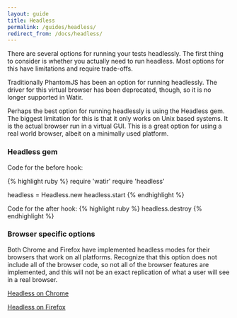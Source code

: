 ```yaml
---
layout: guide
title: Headless
permalink: /guides/headless/
redirect_from: /docs/headless/
---
```


There are several options for running your tests headlessly. The first thing to consider is whether
you actually need to run headless. Most options for this have limitations and require trade-offs.

Traditionally PhantomJS has been an option for running headlessly. The driver for this virtual browser
has been deprecated, though, so it is no longer supported in Watir.

Perhaps the best option for running headlessly is using the Headless gem. The biggest limitation
for this is that it only works on Unix based systems. It is the actual browser run in a virtual
GUI. This is a great option for using a real world browser, albeit on a minimally used platform.

### Headless gem

Code for the before hook:

{% highlight ruby %}
require 'watir'
require 'headless'

headless = Headless.new
headless.start
{% endhighlight %}

Code for the after hook:
{% highlight ruby %}
headless.destroy
{% endhighlight %}


### Browser specific options

<!--- TODO: Move this section from browsers to here --->

Both Chrome and Firefox have implemented headless modes for their browsers that work on all platforms.
Recognize that this option does not include all of the browser code, so not all of the browser features
are implemented, and this will not be an exact replication of what a user will see in a real browser.

[Headless on Chrome](/guides/firefox/#headless)

[Headless on Firefox](/guides/firefox/#headless)
